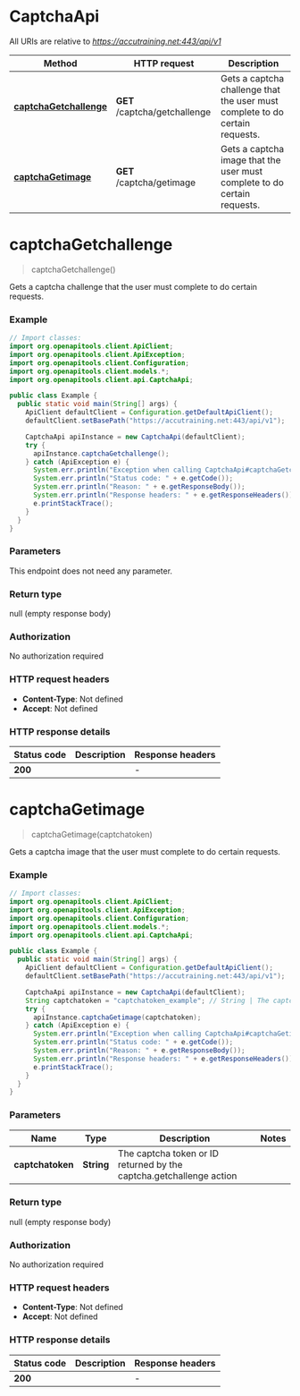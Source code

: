 # CaptchaApi

All URIs are relative to *https://accutraining.net:443/api/v1*

Method | HTTP request | Description
------------- | ------------- | -------------
[**captchaGetchallenge**](CaptchaApi.md#captchaGetchallenge) | **GET** /captcha/getchallenge | Gets a captcha challenge that the user must complete to do certain requests.
[**captchaGetimage**](CaptchaApi.md#captchaGetimage) | **GET** /captcha/getimage | Gets a captcha image that the user must complete to do certain requests.


<a name="captchaGetchallenge"></a>
# **captchaGetchallenge**
> captchaGetchallenge()

Gets a captcha challenge that the user must complete to do certain requests.

### Example
```java
// Import classes:
import org.openapitools.client.ApiClient;
import org.openapitools.client.ApiException;
import org.openapitools.client.Configuration;
import org.openapitools.client.models.*;
import org.openapitools.client.api.CaptchaApi;

public class Example {
  public static void main(String[] args) {
    ApiClient defaultClient = Configuration.getDefaultApiClient();
    defaultClient.setBasePath("https://accutraining.net:443/api/v1");

    CaptchaApi apiInstance = new CaptchaApi(defaultClient);
    try {
      apiInstance.captchaGetchallenge();
    } catch (ApiException e) {
      System.err.println("Exception when calling CaptchaApi#captchaGetchallenge");
      System.err.println("Status code: " + e.getCode());
      System.err.println("Reason: " + e.getResponseBody());
      System.err.println("Response headers: " + e.getResponseHeaders());
      e.printStackTrace();
    }
  }
}
```

### Parameters
This endpoint does not need any parameter.

### Return type

null (empty response body)

### Authorization

No authorization required

### HTTP request headers

 - **Content-Type**: Not defined
 - **Accept**: Not defined

### HTTP response details
| Status code | Description | Response headers |
|-------------|-------------|------------------|
**200** |  |  -  |

<a name="captchaGetimage"></a>
# **captchaGetimage**
> captchaGetimage(captchatoken)

Gets a captcha image that the user must complete to do certain requests.

### Example
```java
// Import classes:
import org.openapitools.client.ApiClient;
import org.openapitools.client.ApiException;
import org.openapitools.client.Configuration;
import org.openapitools.client.models.*;
import org.openapitools.client.api.CaptchaApi;

public class Example {
  public static void main(String[] args) {
    ApiClient defaultClient = Configuration.getDefaultApiClient();
    defaultClient.setBasePath("https://accutraining.net:443/api/v1");

    CaptchaApi apiInstance = new CaptchaApi(defaultClient);
    String captchatoken = "captchatoken_example"; // String | The captcha token or ID returned by the captcha.getchallenge action
    try {
      apiInstance.captchaGetimage(captchatoken);
    } catch (ApiException e) {
      System.err.println("Exception when calling CaptchaApi#captchaGetimage");
      System.err.println("Status code: " + e.getCode());
      System.err.println("Reason: " + e.getResponseBody());
      System.err.println("Response headers: " + e.getResponseHeaders());
      e.printStackTrace();
    }
  }
}
```

### Parameters

Name | Type | Description  | Notes
------------- | ------------- | ------------- | -------------
 **captchatoken** | **String**| The captcha token or ID returned by the captcha.getchallenge action |

### Return type

null (empty response body)

### Authorization

No authorization required

### HTTP request headers

 - **Content-Type**: Not defined
 - **Accept**: Not defined

### HTTP response details
| Status code | Description | Response headers |
|-------------|-------------|------------------|
**200** |  |  -  |

